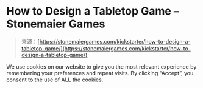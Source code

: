 <!--yml
category: 未分类
date: 2024-05-27 14:43:31
-->

# How to Design a Tabletop Game – Stonemaier Games

> 来源：[https://stonemaiergames.com/kickstarter/how-to-design-a-tabletop-game/](https://stonemaiergames.com/kickstarter/how-to-design-a-tabletop-game/)

We use cookies on our website to give you the most relevant experience by remembering your preferences and repeat visits. By clicking “Accept”, you consent to the use of ALL the cookies.